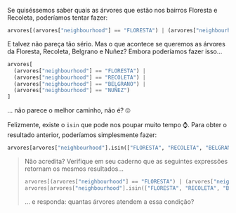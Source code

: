 Se quiséssemos saber quais as árvores que estão nos bairros Floresta e Recoleta, poderíamos tentar fazer:

```python
arvores[(arvores["neighbourhood"] == "FLORESTA") | (arvores["neighbourhood"] == "RECOLETA")]
```

E talvez não pareça tão sério. Mas o que acontece se queremos as árvores da Floresta, Recoleta, Belgrano e Nuñez? Embora poderíamos fazer isso...


```python
arvores[
  (arvores["neighbourhood"] == "FLORESTA") | 
  (arvores["neighbourhood"] == "RECOLETA") | 
  (arvores["neighbourhood"] == "BELGRANO") | 
  (arvores["neighbourhood"] == "NUÑEZ")
]
```

... não parece o melhor caminho, não é? 🙄

Felizmente, existe o `isin` que pode nos poupar muito tempo ⌚. Para obter o resultado anterior, poderíamos simplesmente fazer:


```python
arvores[arvores["neighbourhood"].isin(["FLORESTA", "RECOLETA", "BELGRANO", "NUÑEZ"])]
```

> Não acredita? Verifique em seu caderno que as seguintes expressões retornam os mesmos resultados...
>
> ```python
> arvores[(arvores["neighbourhood"] == "FLORESTA") | (arvores["neighbourhood"] == "RECOLETA") | (arvores["neighbourhood"] == "BELGRANO") | (arvores["neighbourhood"] == "NUÑEZ")]
> arvores[arvores["neighbourhood"].isin(["FLORESTA", "RECOLETA", "BELGRANO", "NUÑEZ"])]
> ```
> ... e responda: quantas árvores atendem a essa condição?
